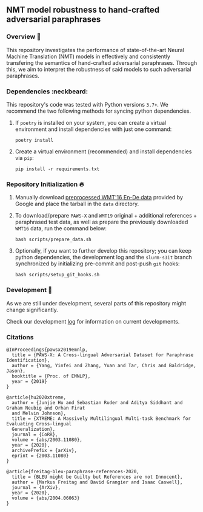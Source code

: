 ## NMT model robustness to hand-crafted adversarial paraphrases

### Overview :book:

This repository investigates the performance of state-of-the-art Neural Machine Translation (NMT) models in effectively and consistently transfering the semantics of hand-crafted adversarial paraphrases. Through this, we aim to interpret the robustness of said models to such adversarial paraphrases.

### Dependencies :neckbeard:

This repository's code was tested with Python versions `3.7+`. We recommend the two following methods for syncing python dependencies.

1. If `poetry` is installed on your system, you can create a virtual environment and install dependencies with just one command:

    ```shell
    poetry install
    ```

2. Create a virtual environment (recommended) and install dependencies via `pip`:

    ```shell
    pip install -r requirements.txt
    ```

### Repository Initialization :fire:

1. Manually download [preprocessed WMT'16 En-De data](https://drive.google.com/uc?export=download&id=0B_bZck-ksdkpM25jRUN2X2UxMm8) provided by Google and place the tarball in the `data` directory.

2. To download/prepare `PAWS-X` and `WMT19` original + additional references + paraphrased test data, as well as prepare the previously downloaded `WMT16` data, run the command below:

    ```shell
    bash scripts/prepare_data.sh
    ```

3. Optionally, if you want to further develop this repository; you can keep python dependencies, the development log and the `slurm-s3it` branch synchronized by initializing pre-commit and post-push `git` hooks:

    ```shell
    bash scripts/setup_git_hooks.sh
    ```

### Development :snail:

As we are still under development, several parts of this repository might change significantly.

Check our development [log](./docs/develop.md) for information on current developments.

### Citations

```
@InProceedings{pawsx2019emnlp,
  title = {PAWS-X: A Cross-lingual Adversarial Dataset for Paraphrase Identification},
  author = {Yang, Yinfei and Zhang, Yuan and Tar, Chris and Baldridge, Jason},
  booktitle = {Proc. of EMNLP},
  year = {2019}
}

@article{hu2020xtreme,
  author = {Junjie Hu and Sebastian Ruder and Aditya Siddhant and Graham Neubig and Orhan Firat
  and Melvin Johnson},
  title = {XTREME: A Massively Multilingual Multi-task Benchmark for Evaluating Cross-lingual 
  Generalization},
  journal = {CoRR},
  volume = {abs/2003.11080},
  year = {2020},
  archivePrefix = {arXiv},
  eprint = {2003.11080}
}

@article{freitag-bleu-paraphrase-references-2020,
  title = {BLEU might be Guilty but References are not Innocent},
  author = {Markus Freitag and David Grangier and Isaac Caswell},
  journal = {ArXiv},
  year = {2020},
  volume = {abs/2004.06063}
}
```
